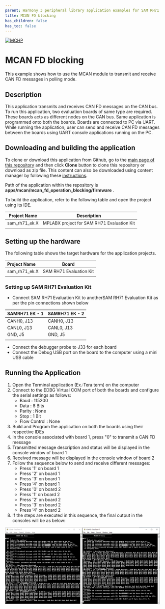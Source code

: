 ```yaml
---
parent: Harmony 3 peripheral library application examples for SAM RH71 family
title: MCAN FD blocking 
has_children: false
has_toc: false
---
```


[![MCHP](https://www.microchip.com/ResourcePackages/Microchip/assets/dist/images/logo.png)](https://www.microchip.com)

# MCAN FD blocking

This example shows how to use the MCAN module to transmit and receive CAN FD messages in polling mode.

## Description

This application transmits and receives CAN FD messages on the CAN bus. To run this application, two evaluation boards of same type are required. These boards acts as different nodes on the CAN bus. Same application is programmed onto both the boards. Boards are connected to PC via UART. While running the application, user can send and receive CAN FD messages between the boards using UART console applications running on the PC.

## Downloading and building the application

To clone or download this application from Github, go to the [main page of this repository](https://github.com/Microchip-MPLAB-Harmony/csp_apps_sam_rh71) and then click **Clone** button to clone this repository or download as zip file.
This content can also be downloaded using content manager by following these [instructions](https://github.com/Microchip-MPLAB-Harmony/contentmanager/wiki).

Path of the application within the repository is **apps/mcan/mcan_fd_operation_blocking/firmware** .

To build the application, refer to the following table and open the project using its IDE.

| Project Name      | Description                                    |
| ----------------- | ---------------------------------------------- |
| sam_rh71_ek.X | MPLABX project for SAM RH71 Evaluation Kit |
|||

## Setting up the hardware

The following table shows the target hardware for the application projects.

| Project Name| Board|
|:---------|:---------:|
| sam_rh71_ek.X | SAM RH71 Evaluation Kit
|||

### Setting up SAM RH71 Evaluation Kit

- Connect SAM RH71 Evaluation Kit to anotherSAM RH71 Evaluation Kit as per the pin connections shown below

| SAMRH71 EK - 1    | SAMRH71 EK - 2     |
| ----------------- | ------------------ |
| CANH0, J13        | CANH0, J13         |
| CANL0, J13        | CANL0, J13         |
| GND, J5           | GND, J5            |
|||

- Connect the debugger probe to J33 for each board
- Connect the Debug USB port on the board to the computer using a mini USB cable

## Running the Application

1. Open the Terminal application (Ex.:Tera term) on the computer
2. Connect to the EDBG Virtual COM port of both the boards and configure the serial settings as follows:
    - Baud : 115200
    - Data : 8 Bits
    - Parity : None
    - Stop : 1 Bit
    - Flow Control : None
3. Build and Program the application on both the boards using their respective IDEs
4. In the console associated with board 1, press "0" to transmit a CAN FD message
5. Transmitted message description and status will be displayed in the console window of board 1
6. Received message will be displayed in the console window of board 2
7. Follow the sequence below to send and receive different messages:
    - Press '1' on board 1
    - Press '2' on board 1
    - Press '3' on board 1
    - Press '4' on board 1
    - Press '0' on board 2
    - Press '1' on board 2
    - Press '2' on board 2
    - Press '3' on board 2
    - Press '4' on board 2
8. If the steps are executed in this sequence, the final output in the consoles will be as below:

![output](images/output_mcan_fd_operation_blocking.png)
